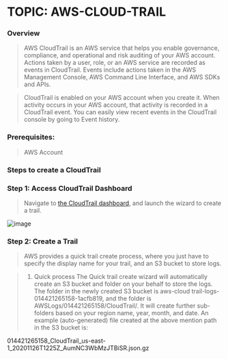 # TOPIC: AWS-CLOUD-TRAIL

### Overview
> AWS CloudTrail is an AWS service that helps you enable governance, compliance, and operational and risk auditing of your AWS account. Actions taken by a user, role, or an AWS service are recorded as events in CloudTrail. Events include actions taken in the AWS Management Console, AWS Command Line Interface, and AWS SDKs and APIs.

> CloudTrail is enabled on your AWS account when you create it. When activity occurs in your AWS account, that activity is recorded in a CloudTrail event. You can easily view recent events in the CloudTrail console by going to Event history.

### Prerequisites: 
> AWS Account

### Steps to create a CloudTrail

### Step 1: Access CloudTrail Dashboard
> Navigate to [the CloudTrail dashboard](https://us-east-1.console.aws.amazon.com/cloudtrail/home?region=us-east-1#), and launch the wizard to create a trail.

![image](https://user-images.githubusercontent.com/40290711/170471305-acd49cda-444d-41ef-9811-b80c8e8b38f1.png)

### Step 2: Create a Trail

> AWS provides a quick trail create process, where you just have to specify the display name for your trail, and an S3 bucket to store logs.

> 1. Quick process
> The Quick trail create wizard will automatically create an S3 bucket and folder on your behalf to store the logs. The folder in the newly created S3 bucket is aws-cloud trail-logs-014421265158-1acfb819, and the folder is AWSLogs/014421265158/CloudTrail/. It will create further sub-folders based on your region name, year, month, and date. An example (auto-generated) file created at the above mention path in the S3 bucket is:

014421265158_CloudTrail_us-east-1_20201126T1225Z_AumNC3WbMzJTBiSR.json.gz
